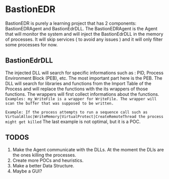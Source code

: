 # BastionEDR

BastionEDR is purely a learning project that has 2 components: BastionEDRAgent and BastionEdrDLL.
The BastionEDRAgent is the Agent that will monitor the system and will inject the BastionEdrDLL in the memory of processes.
It will skip services ( to avoid any issues ) and it will only filter some processes for now.

## BastionEdrDLL

The injected DLL will search for specific informations such as : PID, Process Environment Block (PEB), etc.
The most important part here is the PEB. The DLL will search for libraries and functions from the Import Table of the Process and will replace the functions with 
the its wrappers of those functions. The wrappers will first collect informations about the functions.
`Examples: my_WriteFile is a wrapper for WriteFile. The wrapper will scan the buffer that was supposed to be written.`

`Example: If the process attempts to run a sequence call such as VirtualAlloc|WriteMemory|VirtualProtect|CreateRemoteThread the process might get killed`
The last example is not optimal, but it is a POC.

## TODOS

1. Make the Agent communicate with the DLLs. At the moment the DLls are the ones killing the processes.
2. Create more POCs and heuristics.
3. Make a better Data Structure.
4. Maybe a GUI?

